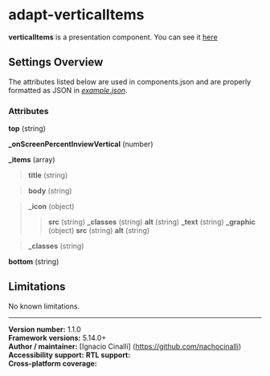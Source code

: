 # adapt-verticalItems
 **verticalItems** is a presentation component. You can see it [here](https://adaptlearning-no-core.web.app/#/id/po-25)

## Settings Overview
The attributes listed below are used in components.json and are properly formatted as JSON in  [*example.json*](https://github.com/nachocinalli/adapt-verticalItems/blob/master/example.json).

### Attributes
**top** (string)

**_onScreenPercentInviewVertical** (number)  

**_items** (array)

>**title** (string)

>**body** (string)

>**_icon** (object)
>>**src** (string)
>>**_classes** (string)
>>**alt** (string)
>>**_text** (string)
>**_graphic** (object)
>>**src** (string)
>>**alt** (string)  

>**_classes** (string)  

**bottom** (string)

## Limitations

No known limitations.

----------------------------
**Version number:**  1.1.0  
**Framework versions:** 5.14.0+  
**Author / maintainer:** [Ignacio Cinalli] (https://github.com/nachocinalli)  
**Accessibility support:** 
**RTL support:**   
**Cross-platform coverage:** 
